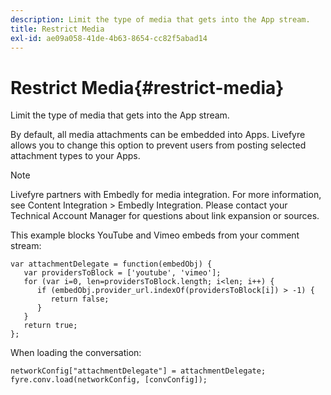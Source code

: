 ```yaml
---
description: Limit the type of media that gets into the App stream.
title: Restrict Media
exl-id: ae09a058-41de-4b63-8654-cc82f5abad14
---
```

# Restrict Media{#restrict-media}

Limit the type of media that gets into the App stream.

By default, all media attachments can be embedded into Apps. Livefyre allows you to change this option to prevent users from posting selected attachment types to your Apps.

>[!NOTE]
>
>Livefyre partners with Embedly for media integration. For more information, see Content Integration > Embedly Integration. Please contact your Technical Account Manager for questions about link expansion or sources.

This example blocks YouTube and Vimeo embeds from your comment stream:

```
var attachmentDelegate = function(embedObj) { 
   var providersToBlock = ['youtube', 'vimeo']; 
   for (var i=0, len=providersToBlock.length; i<len; i++) { 
      if (embedObj.provider_url.indexOf(providersToBlock[i]) > -1) { 
         return false; 
      } 
   } 
   return true; 
};
```

When loading the conversation:

```
networkConfig["attachmentDelegate"] = attachmentDelegate; 
fyre.conv.load(networkConfig, [convConfig]);
```
